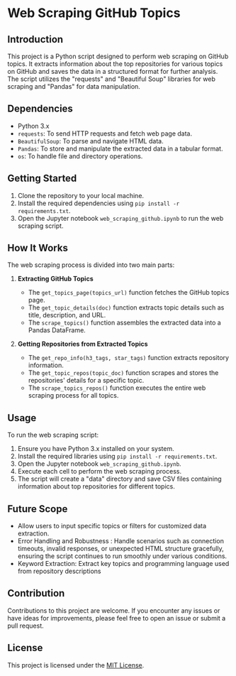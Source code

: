 # Web Scraping GitHub Topics

## Introduction

This project is a Python script designed to perform web scraping on GitHub topics. It extracts information about the top repositories for various topics on GitHub and saves the data in a structured format for further analysis. The script utilizes the "requests" and "Beautiful Soup" libraries for web scraping and "Pandas" for data manipulation.

## Dependencies

- Python 3.x
- `requests`: To send HTTP requests and fetch web page data.
- `BeautifulSoup`: To parse and navigate HTML data.
- `Pandas`: To store and manipulate the extracted data in a tabular format.
- `os`: To handle file and directory operations.

## Getting Started

1. Clone the repository to your local machine.
2. Install the required dependencies using `pip install -r requirements.txt`.
3. Open the Jupyter notebook `web_scraping_github.ipynb` to run the web scraping script.

## How It Works

The web scraping process is divided into two main parts:

1. **Extracting GitHub Topics**
   - The `get_topics_page(topics_url)` function fetches the GitHub topics page.
   - The `get_topic_details(doc)` function extracts topic details such as title, description, and URL.
   - The `scrape_topics()` function assembles the extracted data into a Pandas DataFrame.

2. **Getting Repositories from Extracted Topics**
   - The `get_repo_info(h3_tags, star_tags)` function extracts repository information.
   - The `get_topic_repos(topic_doc)` function scrapes and stores the repositories' details for a specific topic.
   - The `scrape_topics_repos()` function executes the entire web scraping process for all topics.

## Usage

To run the web scraping script:

1. Ensure you have Python 3.x installed on your system.
2. Install the required libraries using `pip install -r requirements.txt`.
3. Open the Jupyter notebook `web_scraping_github.ipynb`.
4. Execute each cell to perform the web scraping process.
5. The script will create a "data" directory and save CSV files containing information about top repositories for different topics.

## Future Scope

- Allow users to input specific topics or filters for customized data extraction.
- Error Handling and Robustness : Handle scenarios such as connection timeouts, invalid responses, or unexpected HTML structure gracefully, ensuring the script continues to run smoothly under various conditions.
- Keyword Extraction: Extract key topics and programming language used from repository descriptions

## Contribution

Contributions to this project are welcome. If you encounter any issues or have ideas for improvements, please feel free to open an issue or submit a pull request.

## License

This project is licensed under the [MIT License](LICENSE).

